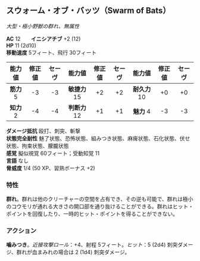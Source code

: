## スウォーム・オブ・バッツ（Swarm of Bats）
*大型・極小野獣の群れ、無属性*

**AC** 12　　**イニシアチブ** +2 (12)  
**HP** 11 (2d10)  
**移動速度** 5フィート、飛行 30フィート

| 能力値 | 修正値 | セーヴ | 能力値 | 修正値 | セーヴ | 能力値 | 修正値 | セーヴ |
|:---:|:---:|:---:|:---:|:---:|:---:|:---:|:---:|:---:|
| **筋力** 5 | -3 | -3 | **敏捷力** 15 | +2 | +2 | **耐久力** 10 | +0 | +0 |
| **知力** 2 | -4 | -4 | **判断力** 12 | +1 | +1 | **魅力** 4 | -3 | -3 |

**ダメージ抵抗** 殴打、刺突、斬撃  
**状態完全耐性** 魅了状態、恐怖状態、組みつき状態、麻痺状態、石化状態、伏せ状態、拘束状態、朦朧状態  
**感覚** 擬似視覚 60フィート；受動知覚 11  
**言語** なし  
**脅威度** 1/4 (50 XP、習熟ボーナス +2)

### 特性
**群れ**。群れは他のクリーチャーの空間を占有でき、その逆も可能で、群れは極小のコウモリが通れる大きさの開口部を通り抜けることができる。群れはヒット・ポイントを回復したり、一時的ヒット・ポイントを得ることができない。

### アクション
**噛みつき**。*近接攻撃ロール*：+4、射程 5フィート。*ヒット*：5 (2d4) 刺突ダメージ、群れが血まみれの場合は 2 (1d4) 刺突ダメージ。